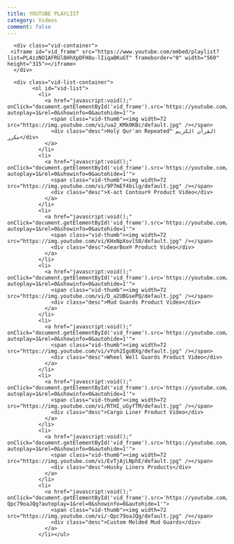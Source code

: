 ```yaml
---
title: YOUTUBE PLAYLIST
category: Videos
comment: false
---
```


<!-- partial:index.partial.html -->
<div class="vid-main-wrapper clearfix">

<!-- THE YOUTUBE PLAYER -->
      <div class="vid-container">
     <iframe id="vid_frame" src="https://www.youtube.com/embed/playlist?list=PL4zzNO1AFRUl8HhXpDFH8u-lIiqaBKuGT" frameborder="0" width="560" height="315"></iframe>
      </div>

<!-- THE PLAYLIST -->
      <div class="vid-list-container">
            <ol id="vid-list">
              <li>
                <a href="javascript:void();" onClick="document.getElementById('vid_frame').src='https://youtube.com/embed/ua2_KMk0KBc?autoplay=1&rel=0&showinfo=0&autohide=1'">
                  <span class="vid-thumb"><img width=72 src="https://img.youtube.com/vi/ua2_KMk0KBc/default.jpg" /></span>
                  <div class="desc">Holy Qur'an Repeated™ القرآن الكريم مكرر</div>
                </a>
              </li>
              <li>
                <a href="javascript:void();" onClick="document.getElementById('vid_frame').src='https://youtube.com/embed/9P7mEf4bilg?autoplay=1&rel=0&showinfo=0&autohide=1'">
                  <span class="vid-thumb"><img width=72 src="https://img.youtube.com/vi/9P7mEf4bilg/default.jpg" /></span>
                  <div class="desc">X-act Contour® Product Video</div>
                </a>
              </li>
              <li>
                <a href="javascript:void();" onClick="document.getElementById('vid_frame').src='https://youtube.com/embed/KHxNpXovl58?autoplay=1&rel=0&showinfo=0&autohide=1'">
                  <span class="vid-thumb"><img width=72 src="https://img.youtube.com/vi/KHxNpXovl58/default.jpg" /></span>
                  <div class="desc">GearBox® Product Video</div>
                </a>
              </li>
              <li>
                <a href="javascript:void();" onClick="document.getElementById('vid_frame').src='https://youtube.com/embed/D_a2UBGsePQ?autoplay=1&rel=0&showinfo=0&autohide=1'">
                  <span class="vid-thumb"><img width=72 src="https://img.youtube.com/vi/D_a2UBGsePQ/default.jpg" /></span>
                  <div class="desc">Mud Guards Product Video</div>
                </a>
              </li>
              <li>
                <a href="javascript:void();" onClick="document.getElementById('vid_frame').src='https://youtube.com/embed/vYoh2IgoBXg?autoplay=1&rel=0&showinfo=0&autohide=1'">
                  <span class="vid-thumb"><img width=72 src="https://img.youtube.com/vi/vYoh2IgoBXg/default.jpg" /></span>
                  <div class="desc">Wheel Well Guards Product Video</div>
                </a>
              </li>
              <li>
                <a href="javascript:void();" onClick="document.getElementById('vid_frame').src='https://youtube.com/embed/RTHI_uGyfTM?autoplay=1&rel=0&showinfo=0&autohide=1'">
                  <span class="vid-thumb"><img width=72 src="https://img.youtube.com/vi/RTHI_uGyfTM/default.jpg" /></span>
                  <div class="desc">Cargo Liner Product Video</div>
                </a>
              </li>
              <li>
                <a href="javascript:void();" onClick="document.getElementById('vid_frame').src='https://youtube.com/embed/EvTjAjLNphE?autoplay=1&rel=0&showinfo=0&autohide=1'">
                  <span class="vid-thumb"><img width=72 src="https://img.youtube.com/vi/EvTjAjLNphE/default.jpg" /></span>
                  <div class="desc">Husky Liners Products</div>
                </a>
              </li>
              <li>
                <a href="javascript:void();" onClick="document.getElementById('vid_frame').src='https://youtube.com/embed/-Qpc79oaJQg?autoplay=1&rel=0&showinfo=0&autohide=1'">
                  <span class="vid-thumb"><img width=72 src="https://img.youtube.com/vi/-Qpc79oaJQg/default.jpg" /></span>
                  <div class="desc">Custom Molded Mud Guards</div>
                </a>
              </li></ul>
